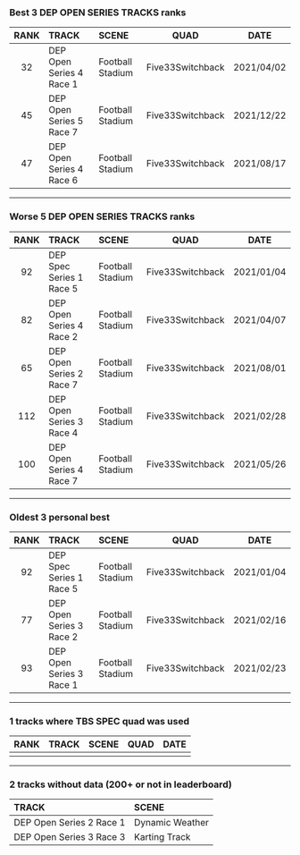 ### Best 3 DEP OPEN SERIES TRACKS ranks
|RANK|TRACK|SCENE|QUAD|DATE|
|:---:|:---|:---|:---:|:---:|
|32|DEP Open Series 4 Race 1|Football Stadium|Five33Switchback|2021/04/02|
|45|DEP Open Series 5 Race 7|Football Stadium|Five33Switchback|2021/12/22|
|47|DEP Open Series 4 Race 6|Football Stadium|Five33Switchback|2021/08/17|
---
### Worse 5 DEP OPEN SERIES TRACKS ranks
|RANK|TRACK|SCENE|QUAD|DATE|
|:---:|:---|:---|:---:|:---:|
|92|DEP Spec Series 1 Race 5|Football Stadium|Five33Switchback|2021/01/04|
|82|DEP Open Series 4 Race 2|Football Stadium|Five33Switchback|2021/04/07|
|65|DEP Open Series 2 Race 7|Football Stadium|Five33Switchback|2021/08/01|
|112|DEP Open Series 3 Race 4|Football Stadium|Five33Switchback|2021/02/28|
|100|DEP Open Series 4 Race 7|Football Stadium|Five33Switchback|2021/05/26|
---
### Oldest 3 personal best
|RANK|TRACK|SCENE|QUAD|DATE|
|:---:|:---|:---|:---:|:---:|
|92|DEP Spec Series 1 Race 5|Football Stadium|Five33Switchback|2021/01/04|
|77|DEP Open Series 3 Race 2|Football Stadium|Five33Switchback|2021/02/16|
|93|DEP Open Series 3 Race 1|Football Stadium|Five33Switchback|2021/02/23|
---
### 1 tracks where TBS SPEC quad was used
|RANK|TRACK|SCENE|QUAD|DATE|
|:---:|:---|:---|:---:|:---:|
||||||
---
### 2 tracks without data (200+ or not in leaderboard)
|TRACK|SCENE|
|:---|:---|
|DEP Open Series 2 Race 1|Dynamic Weather|
|DEP Open Series 3 Race 3|Karting Track|
